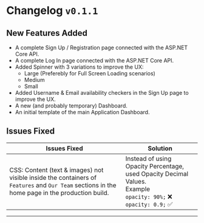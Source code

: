 # Changelog `v0.1.1`

## New Features Added

- A complete Sign Up / Registration page connected with the ASP.NET Core API.
- A complete Log In page connected with the ASP.NET Core API.
- Added Spinner with 3 variations to improve the UX:
    - Large (Preferebly for Full Screen Loading scenarios)
    - Medium
    - Small
- Added Username & Email availability checkers in the Sign Up page to improve the UX.
- A new (and probably temporary) Dashboard.
- An initial template of the main Application Dashboard.

## Issues Fixed

| Issues Fixed | Solution |
|--------------|----------|
|CSS: Content (text & images) not visible inside the containers of `Features` and `Our Team` sections in the home page in the production build. | Instead of using Opacity Percentage, used Opacity Decimal Values. <br> Example <br> `opacity: 90%;` ❌ <br> `opacity: 0.9;` ✅ |
---------------------------
